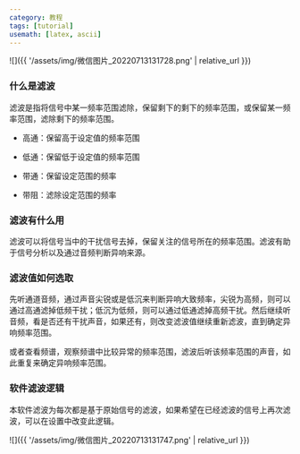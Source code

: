 ```yaml
---
category: 教程
tags: [tutorial]
usemath: [latex, ascii]
---
```


![]({{ '/assets/img/微信图片_20220713131728.png' | relative_url }})

### 什么是滤波

滤波是指将信号中某一频率范围滤除，保留剩下的剩下的频率范围，或保留某一频率范围，滤除剩下的频率范围。

 - 高通：保留高于设定值的频率范围
 
 - 低通：保留低于设定值的频率范围
 
 - 带通：保留设定范围的频率
 
 - 带阻：滤除设定范围的频率
 
### 滤波有什么用

滤波可以将信号当中的干扰信号去掉，保留关注的信号所在的频率范围。滤波有助于信号分析以及通过音频判断异响来源。

### 滤波值如何选取

先听通道音频，通过声音尖锐或是低沉来判断异响大致频率，尖锐为高频，则可以通过高通滤掉低频干扰；低沉为低频，则可以通过低通滤掉高频干扰。然后继续听音频，看是否还有干扰声音，如果还有，则改变滤波值继续重新滤波，直到确定异响频率范围。

或者查看频谱，观察频谱中比较异常的频率范围，滤波后听该频率范围的声音，如此重复来确定异响频率范围。

### 软件滤波逻辑

本软件滤波为每次都是基于原始信号的滤波，如果希望在已经滤波的信号上再次滤波，可以在设置中改变此逻辑。

![]({{ '/assets/img/微信图片_20220713131747.png' | relative_url }})
